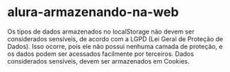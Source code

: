 # alura-armazenando-na-web

Os tipos de dados armazenados no localStorage não devem ser considerados sensíveis, de acordo com a LGPD (Lei Geral de Proteção de Dados). Isso ocorre, pois ele não possui nenhuma camada de proteção, e os dados podem ser acessados facilmente por terceiros. Dados considerados sensíveis, devem ser armazenados em Cookies.

